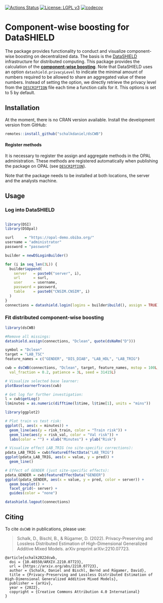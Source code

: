 
<!-- README.md is generated from README.Rmd. Please edit that file -->

[![Actions
Status](https://github.com/schalkdaniel/dsCWB/workflows/R-CMD-check/badge.svg)](https://github.com/schalkdaniel/dsCWB/actions)
[![License: LGPL
v3](https://img.shields.io/badge/License-LGPL%20v3-blue.svg)](https://www.gnu.org/licenses/lgpl-3.0)
[![codecov](https://codecov.io/gh/schalkdaniel/dsCWB/branch/main/graph/badge.svg?token=0K9P2WBKNH)](https://codecov.io/gh/schalkdaniel/dsCWB)

# Component-wise boosting for DataSHIELD

The package provides functionality to conduct and visualize
component-wise boosting on decentralized data. The basis is the
[DataSHIELD](https://www.datashield.org/) infrastructure for distributed
computing. This package provides the calculation of the
[**component-wise
boosting**](https://www.tandfonline.com/doi/abs/10.1198/016214503000125).
Note that DataSHIELD uses an option `datashield.privacyLevel` to
indicate the minimal amount of numbers required to be allowed to share
an aggregated value of these numbers. Instead of setting the option, we
directly retrieve the privacy level from the
[`DESCRIPTION`](https://github.com/schalkdaniel/dsCWB/blob/master/DESCRIPTION)
file each time a function calls for it. This options is set to 5 by
default.

## Installation

At the moment, there is no CRAN version available. Install the
development version from GitHub:

``` r
remotes::install_github("schalkdaniel/dsCWB")
```

#### Register methods

It is necessary to register the assign and aggregate methods in the OPAL
administration. These methods are registered automatically when
publishing the package on OPAL (see
[`DESCRIPTION`](https://github.com/schalkdaniel/dsCWB/blob/main/DESCRIPTION)).

Note that the package needs to be installed at both locations, the
server and the analysts machine.

## Usage

### Log into DataSHIELD

``` r

library(DSI)
library(DSOpal)

surl     = "https://opal-demo.obiba.org/"
username = "administrator"
password = "password"

builder = newDSLoginBuilder()

for (i in seq_len(3L)) {
  builder$append(
    server   = paste0("server", i),
    url      = surl,
    user     = username,
    password = password,
    table    = paste0("CNSIM.CNSIM", i)
  )
}
connections = datashield.login(logins = builder$build(), assign = TRUE)
```

### Fit distributed component-wise boosting

``` r
library(dsCWB)

#Remove all missings:
datashield.assign(connections, "Dclean", quote(dsNaRm("D")))

symbol = "Dclean"
target = "LAB_TSC"
feature_names = c("GENDER", "DIS_DIAB", "LAB_HDL", "LAB_TRIG")

cwb = dsCWB(connections, "Dclean", target, feature_names, mstop = 100L,
  val_fraction = 0.2, patience = 3L, seed = 31415L)

# Visualize selected base learner:
plotBaselearnerTraces(cwb)

# Get log for further investigation:
l = cwb$getLog()
l$minutes = as.numeric(difftime(l$time, l$time[1], units = "mins"))

library(ggplot2)

# Plot train vs test risk:
ggplot(l, aes(x = minutes)) +
  geom_line(aes(y = risk_train, color = "Train risk")) +
  geom_line(aes(y = risk_val, color = "Val risk")) +
  labs(color = "") + xlab("Minutes") + ylab("Risk")

# Visualize effect LAB_TRIG (no site-specific corrections):
pdata_LAB_TRIG = cwb$featureEffectData("LAB_TRIG")
ggplot(pdata_LAB_TRIG, aes(x = value, y = pred)) +
  geom_line()

# Effect of GENDER (just site-specific effects):
pdata_GENDER = cwb$featureEffectData("GENDER")
ggplot(pdata_GENDER, aes(x = value, y = pred, color = server)) +
  geom_boxplot() +
  facet_grid(~ server) +
  guides(color = "none")

datashield.logout(connections)
```

## Citing

To cite `dsCWB` in publications, please use:

> Schalk, D., Bischl, B., & Rügamer, D. (2022). Privacy-Preserving and
> Lossless Distributed Estimation of High-Dimensional Generalized
> Additive Mixed Models. arXiv preprint arXiv:2210.07723.

    @article{schalk2022dcwb,
      doi = {10.48550/ARXIV.2210.07723},
      url = {https://arxiv.org/abs/2210.07723},
      author = {Schalk, Daniel and Bischl, Bernd and Rügamer, David},
      title = {Privacy-Preserving and Lossless Distributed Estimation of High-Dimensional Generalized Additive Mixed Models},
      publisher = {arXiv},
      year = {2022},
      copyright = {Creative Commons Attribution 4.0 International}
    }
